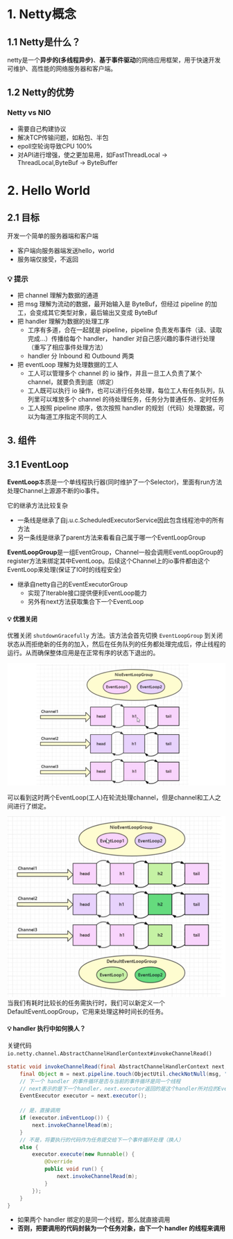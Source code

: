 # 1. Netty概念

## 1.1 Netty是什么？

netty是一个**异步的(多线程异步)**、**基于事件驱动**的网络应用框架，用于快速开发可维护、高性能的网络服务器和客户端。

## 1.2 Netty的优势
### Netty vs NIO
- 需要自己构建协议
- 解决TCP传输问题，如粘包、半包
- epoll空轮询导致CPU 100%
- 对API进行增强，使之更加易用，如FastThreadLocal -> ThreadLocal,ByteBuf -> ByteBuffer

# 2. Hello World
## 2.1 目标
开发一个简单的服务器端和客户端
- 客户端向服务器端发送hello，world
- 服务端仅接受，不返回
### 💡 提示

* 把 channel 理解为数据的通道
* 把 msg 理解为流动的数据，最开始输入是 ByteBuf，但经过 pipeline 的加工，会变成其它类型对象，最后输出又变成 ByteBuf
* 把 handler 理解为数据的处理工序
  * 工序有多道，合在一起就是 pipeline，pipeline 负责发布事件（读、读取完成...）传播给每个 handler， handler 对自己感兴趣的事件进行处理（重写了相应事件处理方法）
  * handler 分 Inbound 和 Outbound 两类
* 把 eventLoop 理解为处理数据的工人
  * 工人可以管理多个 channel 的 io 操作，并且一旦工人负责了某个 channel，就要负责到底（绑定） 
  * 工人既可以执行 io 操作，也可以进行任务处理，每位工人有任务队列，队列里可以堆放多个 channel 的待处理任务，任务分为普通任务、定时任务 
  * 工人按照 pipeline 顺序，依次按照 handler 的规划（代码）处理数据，可以为每道工序指定不同的工人

## 3. 组件

## 3.1 EventLoop

**EventLoop**本质是一个单线程执行器(同时维护了一个Selector)，里面有run方法处理Channel上源源不断的io事件。

它的继承方法比较复杂

- 一条线是继承了自j.u.c.ScheduledExecutorService因此包含线程池中的所有方法
- 另一条线是继承了parent方法来看看自己属于哪一个EventLoopGroup

**EventLoopGroup**是一组EventGroup，Channel一般会调用EventLoopGroup的register方法来绑定其中EventLoop。后续这个Channel上的io事件都由这个EventLoop来处理(保证了IO时的线程安全)

- 继承自netty自己的EventExecutorGroup
  - 实现了Iterable接口提供便利EventLoop能力
  - 另外有next方法获取集合下一个EventLoop

#### 💡 优雅关闭

优雅关闭 `shutdownGracefully` 方法。该方法会首先切换 `EventLoopGroup` 到关闭状态从而拒绝新的任务的加入，然后在任务队列的任务都处理完成后，停止线程的运行。从而确保整体应用是在正常有序的状态下退出的。

![20.png](/img/20.png)

可以看到这时两个EventLoop(工人)在轮流处理channel，但是channel和工人之间进行了绑定。

![21.png](/img/21.png)
当我们有耗时比较长的任务需执行时，我们可以新定义一个DefaultEventLoopGroup，它用来处理这种时间长的任务。

#### 💡 handler 执行中如何换人？

关键代码 `io.netty.channel.AbstractChannelHandlerContext#invokeChannelRead()`

```java
static void invokeChannelRead(final AbstractChannelHandlerContext next, Object msg) {
    final Object m = next.pipeline.touch(ObjectUtil.checkNotNull(msg, "msg"), next);
    // 下一个 handler 的事件循环是否与当前的事件循环是同一个线程
    // next表示的是下一个handler，next.executor返回的是这个handler所对应的EventLoop
    EventExecutor executor = next.executor();
    
    // 是，直接调用
    if (executor.inEventLoop()) {
        next.invokeChannelRead(m);
    } 
    // 不是，将要执行的代码作为任务提交给下一个事件循环处理（换人）
    else {
        executor.execute(new Runnable() {
            @Override
            public void run() {
                next.invokeChannelRead(m);
            }
        });
    }
}
```

* 如果两个 handler 绑定的是同一个线程，那么就直接调用
* **否则，把要调用的代码封装为一个任务对象，由下一个 handler 的线程来调用**

